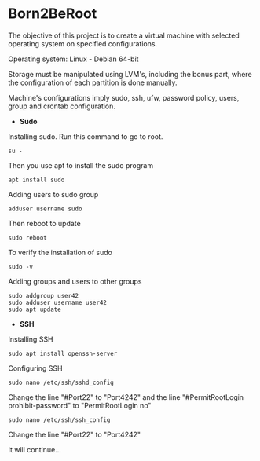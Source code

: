 # Born2BeRoot

The objective of this project is to create a virtual machine with selected operating system on specified configurations.


Operating system: Linux - Debian 64-bit

Storage must be manipulated using LVM's, including the bonus part, where the configuration of each partition is done manually.


Machine's configurations imply sudo, ssh, ufw, password policy, users, group and crontab configuration.

- **Sudo**

Installing sudo.
Run this command to go to root.
```
su -
```
Then you use apt to install the sudo program
```
apt install sudo
```
Adding users to sudo group
```
adduser username sudo
```
Then reboot to update
```
sudo reboot
```
To verify the installation of sudo
```
sudo -v
```
Adding groups and users to other groups
```
sudo addgroup user42
sudo adduser username user42
sudo apt update
```

- **SSH**

Installing SSH
```
sudo apt install openssh-server
```
Configuring SSH
```
sudo nano /etc/ssh/sshd_config
```
Change the line "#Port22" to "Port4242" and the line "#PermitRootLogin prohibit-password" to "PermitRootLogin no"
```
sudo nano /etc/ssh/ssh_config
```
Change the line "#Port22" to "Port4242"

It will continue...
